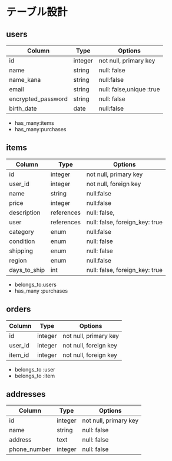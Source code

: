 # テーブル設計

## users

| Column             | Type   | Options                  |
| ------------------ | ------ | ------------------------ |
| id                 | integer| not null, primary key    |
| name               | string | null: false              |
| name_kana          | string | null:false               |
| email              | string | null: false,unique :true |
| encrypted_password | string | null: false              |
| birth_date         | date   | null:false               |

- has_many:items
- has_many:purchases


## items 

| Column     | Type       | Options                        |
| ---------  | ---------- | ------------------------------ |
| id         | integer    | not null, primary key          |
| user_id    | integer    | not null, foreign key          |
| name       | string     | null:false                     |
| price       | integer   | null:false                     |
|description | references | null: false,                   |
|user        | references | null: false, foreign_key: true |
|category    | enum       | null:false                     |
|condition   | enum       | null: false                    |
|shipping    | enum       | null: false                    |
| region     | enum       | null:false                     |
|days_to_ship| int        | null: false, foreign_key: true |

- belongs_to:users
- has_many :purchases

## orders

| Column      | Type       | Options                        |
| ------------| ---------- | ------------------------------ |
| id          | integer    | not null, primary key          |
| user_id     | integer    | not null, foreign key          |
| item_id     | integer     | not null, foreign key         |

- belongs_to :user
- belongs_to :item

## addresses

| Column      | Type       | Options                        |
| ------------| ---------- | ------------------------------ |
| id          | integer    | not null, primary key          |
| name        | string     | null: false                    |
| address     | text       | null: false                    |
| phone_number| integer    | null: false                    |
